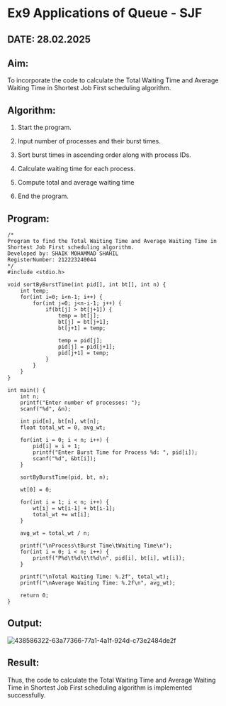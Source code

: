 # Ex9 Applications of Queue - SJF

## DATE: 28.02.2025

## Aim:

To incorporate the code to calculate the Total Waiting Time and Average Waiting Time in Shortest Job First scheduling algorithm.

## Algorithm:

1. Start the program.

2. Input number of processes and their burst times.

3. Sort burst times in ascending order along with process IDs.

4. Calculate waiting time for each process.

5. Compute total and average waiting time

6. End the program.

## Program:
```
/*
Program to find the Total Waiting Time and Average Waiting Time in Shortest Job First scheduling algorithm.
Developed by: SHAIK MOHAMMAD SHAHIL
RegisterNumber: 212223240044
*/
#include <stdio.h>

void sortByBurstTime(int pid[], int bt[], int n) {
    int temp;
    for(int i=0; i<n-1; i++) {
        for(int j=0; j<n-i-1; j++) {
            if(bt[j] > bt[j+1]) {
                temp = bt[j];
                bt[j] = bt[j+1];
                bt[j+1] = temp;

                temp = pid[j];
                pid[j] = pid[j+1];
                pid[j+1] = temp;
            }
        }
    }
}

int main() {
    int n;
    printf("Enter number of processes: ");
    scanf("%d", &n);

    int pid[n], bt[n], wt[n];
    float total_wt = 0, avg_wt;

    for(int i = 0; i < n; i++) {
        pid[i] = i + 1;
        printf("Enter Burst Time for Process %d: ", pid[i]);
        scanf("%d", &bt[i]);
    }

    sortByBurstTime(pid, bt, n);

    wt[0] = 0;

    for(int i = 1; i < n; i++) {
        wt[i] = wt[i-1] + bt[i-1];
        total_wt += wt[i];
    }

    avg_wt = total_wt / n;

    printf("\nProcess\tBurst Time\tWaiting Time\n");
    for(int i = 0; i < n; i++) {
        printf("P%d\t%d\t\t%d\n", pid[i], bt[i], wt[i]);
    }

    printf("\nTotal Waiting Time: %.2f", total_wt);
    printf("\nAverage Waiting Time: %.2f\n", avg_wt);

    return 0;
}
```

## Output:

![438586322-63a77366-77a1-4a1f-924d-c73e2484de2f](https://github.com/user-attachments/assets/adff8dc0-31b7-4c9a-849f-63035cf5a3cb)

## Result:

Thus, the code to calculate the Total Waiting Time and Average Waiting Time in Shortest Job First scheduling algorithm is implemented successfully.
